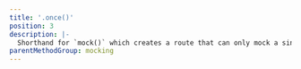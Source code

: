 ```yaml
---
title: '.once()'
position: 3
description: |-
  Shorthand for `mock()` which creates a route that can only mock a single request. (see `repeat` option above)
parentMethodGroup: mocking
---
```

